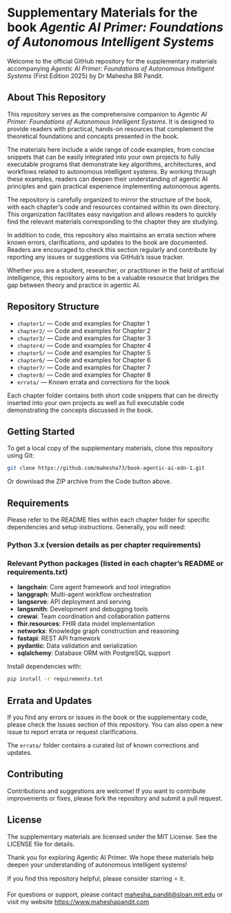 # Supplementary Materials for the book *Agentic AI Primer: Foundations of Autonomous Intelligent Systems*

Welcome to the official GitHub repository for the supplementary materials accompanying *Agentic AI Primer: Foundations of Autonomous Intelligent Systems* (First Edition 2025) by Dr Mahesha BR Pandit.

## About This Repository

This repository serves as the comprehensive companion to *Agentic AI Primer: Foundations of Autonomous Intelligent Systems*. It is designed to provide readers with practical, hands-on resources that complement the theoretical foundations and concepts presented in the book.

The materials here include a wide range of code examples, from concise snippets that can be easily integrated into your own projects to fully executable programs that demonstrate key algorithms, architectures, and workflows related to autonomous intelligent systems. By working through these examples, readers can deepen their understanding of agentic AI principles and gain practical experience implementing autonomous agents.

The repository is carefully organized to mirror the structure of the book, with each chapter’s code and resources contained within its own directory. This organization facilitates easy navigation and allows readers to quickly find the relevant materials corresponding to the chapter they are studying.

In addition to code, this repository also maintains an errata section where known errors, clarifications, and updates to the book are documented. Readers are encouraged to check this section regularly and contribute by reporting any issues or suggestions via GitHub’s issue tracker.

Whether you are a student, researcher, or practitioner in the field of artificial intelligence, this repository aims to be a valuable resource that bridges the gap between theory and practice in agentic AI.

## Repository Structure

- `chapter1/` — Code and examples for Chapter 1
- `chapter2/` — Code and examples for Chapter 2
- `chapter3/` — Code and examples for Chapter 3
- `chapter4/` — Code and examples for Chapter 4
- `chapter5/` — Code and examples for Chapter 5
- `chapter6/` — Code and examples for Chapter 6
- `chapter7/` — Code and examples for Chapter 7
- `chapter8/` — Code and examples for Chapter 8
- `errata/` — Known errata and corrections for the book

Each chapter folder contains both short code snippets that can be directly inserted into your own projects as well as full executable code demonstrating the concepts discussed in the book.

## Getting Started

To get a local copy of the supplementary materials, clone this repository using Git:

```bash
git clone https://github.com/mahesha73/book-agentic-ai-edn-1.git
```
Or download the ZIP archive from the Code button above.

## Requirements
Please refer to the README files within each chapter folder for specific dependencies and setup instructions. Generally, you will need:

### Python 3.x (version details as per chapter requirements)

### Relevant Python packages (listed in each chapter’s README or requirements.txt)
* __langchain__: Core agent framework and tool integration
* __langgraph__: Multi-agent workflow orchestration
* __langserve__: API deployment and serving
* __langsmith__: Development and debugging tools
* __crewai__: Team coordination and collaboration patterns
* __fhir.resources__: FHIR data model implementation
* __networkx__: Knowledge graph construction and reasoning
* __fastapi__: REST API framework
* __pydantic__: Data validation and serialization
* __sqlalchemy__: Database ORM with PostgreSQL support

Install dependencies with:
```bash
pip install -r requirements.txt
```
## Errata and Updates
If you find any errors or issues in the book or the supplementary code, please check the Issues section of this repository. You can also open a new issue to report errata or request clarifications.

The `errata/` folder contains a curated list of known corrections and updates.

## Contributing
Contributions and suggestions are welcome! If you want to contribute improvements or fixes, please fork the repository and submit a pull request.

## License
The supplementary materials are licensed under the MIT License. See the LICENSE file for details.

Thank you for exploring Agentic AI Primer. We hope these materials help deepen your understanding of autonomous intelligent systems!

If you find this repository helpful, please consider starring ⭐ it.

For questions or support, please contact mahesha_pandit@sloan.mit.edu or visit my website https://www.maheshapandit.com
